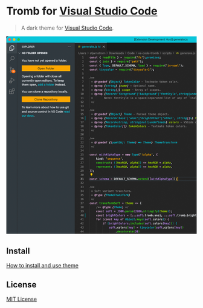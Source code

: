 # Tromb for [Visual Studio Code](http://code.visualstudio.com)

> A dark theme for [Visual Studio Code](http://code.visualstudio.com).

![Screenshot](https://raw.githubusercontent.com/stjarnstrom/vs-code-tromb/master/screenshot.png)

## Install

[How to install and use theme](./INSTALL.md)

## License

[MIT License](./LICENSE)
